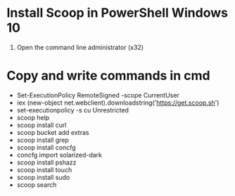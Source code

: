 # Install Scoop in PowerShell Windows 10
1. Open the command line administrator (x32)

# Copy and write commands in cmd
* Set-ExecutionPolicy RemoteSigned -scope CurrentUser
* iex (new-object net.webclient).downloadstring('https://get.scoop.sh')
* set-executionpolicy -s cu Unrestricted
* scoop help
* scoop install curl
* scoop bucket add extras
* scoop install grep
* scoop install concfg
* concfg import solarized-dark
* scoop install pshazz
* scoop install touch
* scoop install sudo
* scoop search
